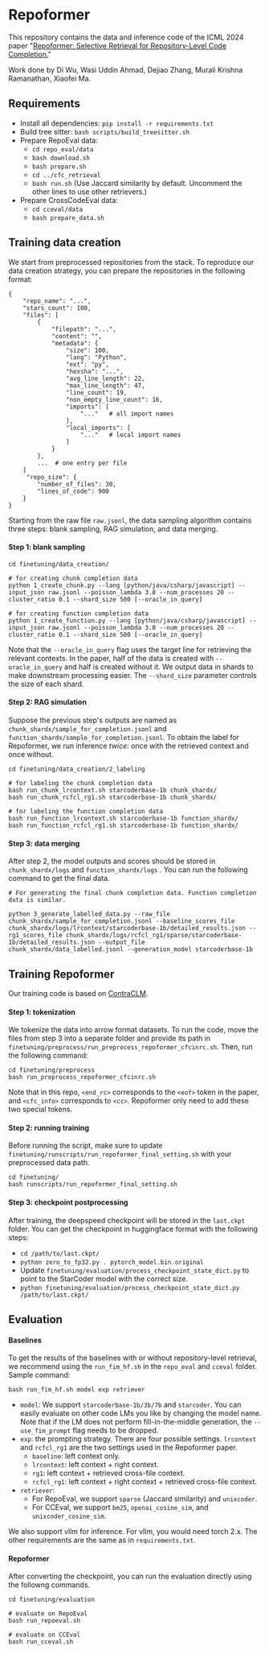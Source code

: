 # Repoformer
This repository contains the data and inference code of the ICML 2024 paper "[Repoformer: Selective Retrieval for
Repository-Level Code Completion.](https://arxiv.org/abs/2403.10059)"

Work done by Di Wu, Wasi Uddin Ahmad, Dejiao Zhang, Murali Krishna Ramanathan, Xiaofei Ma.
 

## Requirements

- Install all dependencies: `pip install -r requirements.txt`
- Build tree sitter: `bash scripts/build_treesitter.sh`
- Prepare RepoEval data: 
    - `cd repo_eval/data`
    - `bash download.sh`
    - `bash prepare.sh`
    - `cd ../cfc_retrieval`
    - `bash run.sh`  (Use Jaccard similarity by default. Uncomment the other lines to use other retrievers.)
- Prepare CrossCodeEval data: 
    - `cd cceval/data`
    - `bash prepare_data.sh`

## Training data creation
We start from preprocessed repositories from the stack. To reproduce our data creation strategy, you can prepare the repositories in the following format:
```
{
    "repo_name": "...",
    "stars_count": 100,
    "files": [
        {
            "filepath": "...",
            "content": "",
            "metadata": {
                "size": 100,
                "lang": "Python",
                "ext": "py",
                "hexsha": "...",
                "avg_line_length": 22,
                "max_line_length": 47,
                "line_count": 19,
                "non_empty_line_count": 16,
                "imports": [
                    "..."   # all import names
                ],
                "local_imports": [
                    "..."   # local import names
                ]
            }
        },
        ...  # one entry per file
    ]
     "repo_size": {
        "number_of_files": 30,
        "lines_of_code": 900
    }
}
```

Starting from the raw file `raw.jsonl`, the data sampling algorithm contains three steps: blank sampling, RAG simulation, and data merging. 

#### Step 1: blank sampling
```
cd finetuning/data_creation/

# for creating chunk completion data
python 1_create_chunk.py --lang [python/java/csharp/javascript] --input_json raw.jsonl --poisson_lambda 3.0 --num_processes 20 --cluster_ratio 0.1 --shard_size 500 [--oracle_in_query]

# for creating function completion data
python 1_create_function.py --lang [python/java/csharp/javascript] --input_json raw.jsonl --poisson_lambda 3.0 --num_processes 20 --cluster_ratio 0.1 --shard_size 500 [--oracle_in_query]
```
Note that the `--oracle_in_query` flag uses the target line for retrieving the relevant contexts. In the paper, half of the data is created with `--oracle_in_query` and half is created without it. We output data in shards to make downstream processing easier. The `--shard_size` parameter controls the size of each shard.

#### Step 2: RAG simulation
Suppose the previous step's outputs are named as `chunk_shardx/sample_for_completion.jsonl` and `function_shardx/sample_for_completion.jsonl`. To obtain the label for Repoformer, we run inference *twice*: once with the retrieved context and once without. 

```
cd finetuning/data_creation/2_labeling

# for labeling the chunk completion data
bash run_chunk_lrcontext.sh starcoderbase-1b chunk_shardx/ 
bash run_chunk_rcfcl_rg1.sh starcoderbase-1b chunk_shardx/

# for labeling the function completion data
bash run_function_lrcontext.sh starcoderbase-1b function_shardx/ 
bash run_function_rcfcl_rg1.sh starcoderbase-1b function_shardx/

```

#### Step 3: data merging
After step 2, the model outputs and scores should be stored in `chunk_shardx/logs` and `function_shardx/logs` . You can run the following command to get the final data.

```
# For generating the final chunk completion data. Function completion data is similar.

python 3_generate_labelled_data.py --raw_file chunk_shardx/sample_for_completion.jsonl --baseline_scores_file chunk_shardx/logs/lrcontext/starcoderbase-1b/detailed_results.json --rg1_scores_file chunk_shardx/logs/rcfcl_rg1/sparse/starcoderbase-1b/detailed_results.json --output_file chunk_shardx/data_labelled.jsonl --generation_model starcoderbase-1b 
```


## Training Repoformer
Our training code is based on [ContraCLM](https://github.com/amazon-science/ContraCLM). 

#### Step 1: tokenization
We tokenize the data into arrow format datasets. To run the code, move the files from step 3 into a separate folder and provide its path in `finetuning/preprocess/run_preprocess_repoformer_cfcinrc.sh`. Then, run the following command:
```
cd finetuning/preprocess
bash run_preprocess_repoformer_cfcinrc.sh
```
Note that in this repo, `<end_rc>` corresponds to the `<eof>` token in the paper, and `<cfc_info>` corresponds to `<cc>`. Repoformer only need to add these two special tokens. 

#### Step 2: running training
Before running the script, make sure to update `finetuning/runscripts/run_repoformer_final_setting.sh` with your preprocessed data path.
```
cd finetuning/
bash runscripts/run_repoformer_final_setting.sh
```

#### Step 3: checkpoint postprocessing
After training, the deepspeed checkpoint will be stored in the `last.ckpt` folder. You can get the checkpoint in huggingface format with the following steps:
- `cd /path/to/last.ckpt/`
- `python zero_to_fp32.py . pytorch_model.bin.original`
- Update `finetuning/evaluation/process_checkpoint_state_dict.py` to point to the StarCoder model with the correct size.
- `python finetuning/evaluation/process_checkpoint_state_dict.py /path/to/last.ckpt/`

## Evaluation
#### Baselines
To get the results of the baselines with or without repository-level retrieval, we recommend using the `run_fim_hf.sh` in the `repo_eval` and `cceval` folder. Sample command:
```
bash run_fim_hf.sh model exp retriever
```
- `model`: We support `starcoderbase-1b/3b/7b` and `starcoder`. You can easily evaluate on other code LMs you like by changing the model name. Note that if the LM does not perform fill-in-the-middle generation, the `--use_fim_prompt` flag needs to be dropped.
- `exp`: the prompting strategy. There are four possible settings. `lrcontext` and `rcfcl_rg1` are the two settings used in the Repoformer paper.
    - `baseline`: left context only.
    - `lrcontext`: left context + right context.
    - `rg1`: left context + retrieved cross-file context.
    - `rcfcl_rg1`: left context + right context + retrieved cross-file context.    
- `retriever`: 
    - For RepoEval, we support `sparse` (Jaccard similarity) and `unixcoder`.
    - For CCEval, we support `bm25`, `openai_cosine_sim`, and `unixcoder_cosine_sim`.

We also support vllm for inference. For vllm, you would need torch 2.x. The other requirements are the same as in `requirements.txt`. 

#### Repoformer
After converting the checkpoint, you can run the evaluation directly using the followng commands. 
```
cd finetuning/evaluation

# evaluate on RepoEval
bash run_repoeval.sh

# evaluate on CCEval
bash run_cceval.sh
```